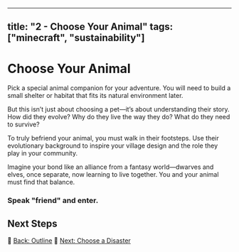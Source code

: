 ---

title: "2 - Choose Your Animal"
tags: ["minecraft", "sustainability"]
--------------------------------------

# Choose Your Animal

Pick a special animal companion for your adventure. You will need to build a small shelter or habitat that fits its natural environment later.

But this isn’t just about choosing a pet—it’s about understanding their story. How did they evolve? Why do they live the way they do? What do they need to survive?

To truly befriend your animal, you must walk in their footsteps. Use their evolutionary background to inspire your village design and the role they play in your community.

Imagine your bond like an alliance from a fantasy world—dwarves and elves, once separate, now learning to live together. You and your animal must find that balance.

### Speak "friend" and enter.

## Next Steps

🡈️ [Back: Outline](/sustainability_lab/Day-1/00_getting_started)
🧅️ [Next: Choose a Disaster](/sustainability_lab/Day-1/02_choose_disaster)
